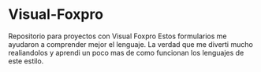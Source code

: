 # Visual-Foxpro
Repositorio para proyectos con Visual Foxpro
Estos formularios me ayudaron a comprender mejor el lenguaje. La verdad que me diverti mucho realiandolos y aprendi un poco mas de como funcionan los lenguajes de este estilo.
